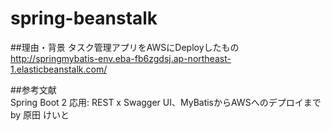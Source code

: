 # spring-beanstalk
##理由・背景
タスク管理アプリをAWSにDeployしたもの  
http://springmybatis-env.eba-fb6zgdsj.ap-northeast-1.elasticbeanstalk.com/


##参考文献  
Spring Boot 2 応用: REST x Swagger UI、MyBatisからAWSへのデプロイまで  
by 原田 けいと


